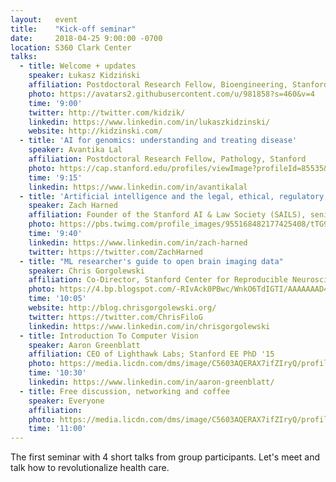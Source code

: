 ```yaml
---
layout:   event
title:    "Kick-off seminar"
date:     2018-04-25 9:00:00 -0700
location: S360 Clark Center
talks:
  - title: Welcome + updates
    speaker: Łukasz Kidziński
    affiliation: Postdoctoral Research Fellow, Bioengineering, Stanford
    photo: https://avatars2.githubusercontent.com/u/981858?s=460&v=4
    time: '9:00'
    twitter: http://twitter.com/kidzik/
    linkedin: https://www.linkedin.com/in/lukaszkidzinski/
    website: http://kidzinski.com/
  - title: 'AI for genomics: understanding and treating disease'
    speaker: Avantika Lal
    affiliation: Postdoctoral Research Fellow, Pathology, Stanford
    photo: https://cap.stanford.edu/profiles/viewImage?profileId=85535&type=square&ts=1514398862260
    time: '9:15'
    linkedin: https://www.linkedin.com/in/avantikalal
  - title: 'Artificial intelligence and the legal, ethical, regulatory, and policy implications'
    speaker: Zach Harned
    affiliation: Founder of the Stanford AI & Law Society (SAILS), senior fellow with the digital mental health lab
    photo: https://pbs.twimg.com/profile_images/955168482177425408/tTG9xc5e.jpg
    time: '9:40'
    linkedin: https://www.linkedin.com/in/zach-harned
    twitter: https://twitter.com/ZachHarned
  - title: "ML researcher's guide to open brain imaging data"
    speaker: Chris Gorgolewski
    affiliation: Co-Director, Stanford Center for Reproducible Neuroscience
    photo: https://4.bp.blogspot.com/-RIvAck0PBwc/WnkO6TdIGTI/AAAAAAAD4tI/MXMXkZ7-xwwqVV80v1VbYlcYxE8F2bnzACLcBGAs/s320/11312851_10153456027517433_3210885692100598251_o.jpg
    time: '10:05'
    website: http://blog.chrisgorgolewski.org/
    twitter: https://twitter.com/ChrisFiloG
    linkedin: https://www.linkedin.com/in/chrisgorgolewski
  - title: Introduction To Computer Vision
    speaker: Aaron Greenblatt
    affiliation: CEO of Lighthawk Labs; Stanford EE PhD '15
    photo: https://media.licdn.com/dms/image/C5603AQERAX7ifZIryQ/profile-displayphoto-shrink_800_800/0?e=1529204400&v=beta&t=rjR_LfQQtchkFnSxOZ7adexHeQv2U1mBHyP2Gv0wk50
    time: '10:30'
    linkedin: https://www.linkedin.com/in/aaron-greenblatt/
  - title: Free discussion, networking and coffee
    speaker: Everyone
    affiliation: 
    photo: https://media.licdn.com/dms/image/C5603AQERAX7ifZIryQ/profile-displayphoto-shrink_800_800/0?e=1529204400&v=beta&t=rjR_LfQQtchkFnSxOZ7adexHeQv2U1mBHyP2Gv0wk50
    time: '11:00'
---
```

The first seminar with 4 short talks from group participants. Let's meet and talk how to revolutionalize health care.
